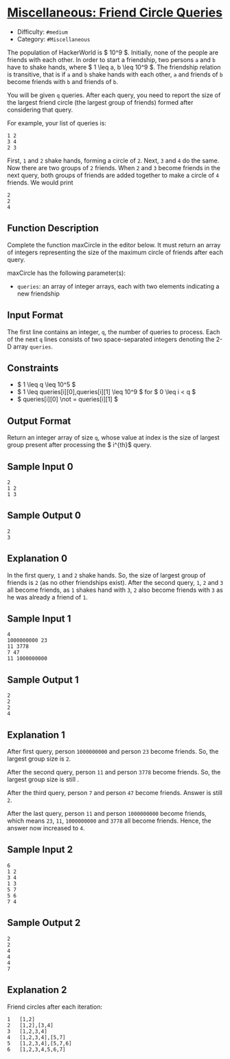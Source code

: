 # [Miscellaneous: Friend Circle Queries](https://www.hackerrank.com/challenges/friend-circle-queries)

- Difficulty:  `#medium`
- Category: `#Miscellaneous`

The population of HackerWorld is $ 10^9 $.
Initially, none of the people are friends with each other.
In order to start a friendship, two persons `a` and `b` have to shake hands,
where $ 1 \leq a, b \leq 10^9 $.
The friendship relation is transitive,
that is if `a` and `b` shake hands with each other,
`a` and friends of `b` become friends with `b` and friends of `b`.

You will be given `q` queries. After each query,
you need to report the size of the largest
friend circle (the largest group of friends) formed after considering that query.

For example, your list of queries is:

```text
1 2
3 4
2 3
```

First, `1` and `2` shake hands, forming a circle of `2`.
Next, `3` and `4` do the same. Now there are two groups of `2` friends.
When `2` and `3` become friends in the next query,
both groups of friends are added together to make a circle of `4` friends.
We would print

```text
2
2
4
```

## Function Description

Complete the function maxCircle in the editor below.
It must return an array of integers representing
the size of the maximum circle of friends after each query.

maxCircle has the following parameter(s):

- `queries`: an array of integer arrays,
each with two elements indicating a new friendship

## Input Format

The first line contains an integer, `q`, the number of queries to process.
Each of the next `q` lines consists of two space-separated integers
denoting the 2-D array `queries`.

## Constraints

- $ 1 \leq q \leq 10^5 $
- $ 1
    \leq
    queries[i][0],queries[i][1]
    \leq 10^9
$ for
$ 0 \leq i < q $
- $ queries[i][0] \not = queries[i][1] $

## Output Format

Return an integer array of size `q`,
whose value at index  is the size of
largest group present after processing the $ i^{th}$ query.

## Sample Input 0

```text
2
1 2
1 3
```

## Sample Output 0

```text
2
3
```

## Explanation 0

In the first query, `1` and `2` shake hands.
So, the size of largest group of friends is `2` (as no other friendships exist).
After the second query, `1`, `2` and `3` all become friends,
as `1` shakes hand with `3`, `2` also become friends with `3`
as he was already a friend of `1`.

## Sample Input 1

```text
4
1000000000 23
11 3778
7 47
11 1000000000
```

## Sample Output 1

```text
2
2
2
4
```

## Explanation 1

After first query, person `1000000000` and person `23` become friends.
So, the largest group size is `2`.

After the second query, person `11` and person `3778` become friends.
So, the largest group size is still .

After the third query, person `7` and person `47` become friends.
Answer is still `2`.

After the last query, person `11` and person `1000000000` become friends,
which means `23`, `11`, `1000000000` and `3778` all become friends.
Hence, the answer now increased to `4`.

## Sample Input 2

```text
6
1 2
3 4
1 3
5 7
5 6
7 4
```

## Sample Output 2

```text
2
2
4
4
4
7
```

## Explanation 2

Friend circles after each iteration:

```text
1   [1,2]
2   [1,2],[3,4]
3   [1,2,3,4]
4   [1,2,3,4],[5,7]
5   [1,2,3,4],[5,7,6]
6   [1,2,3,4,5,6,7]
```
